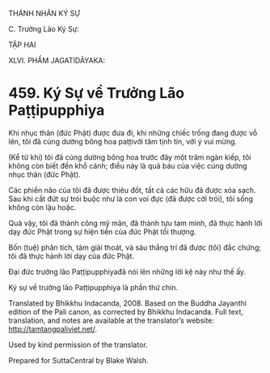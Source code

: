 THÁNH NHÂN KÝ SỰ

C. Trưởng Lão Ký Sự:

TẬP HAI

XLVI. PHẨM JAGATIDĀYAKA:

# 459\. Ký Sự về Trưởng Lão Paṭṭipupphiya

Khi nhục thân (đức Phật) được đưa đi, khi những chiếc trống đang được vỗ lên, tôi đã cúng dường bông hoa paṭṭivới tâm tịnh tín, với ý vui mừng.

(Kể từ khi) tôi đã cúng dường bông hoa trước đây một trăm ngàn kiếp, tôi không còn biết đến khổ cảnh; điều này là quả báu của việc cúng dường nhục thân (đức Phật).

Các phiền não của tôi đã được thiêu đốt, tất cả các hữu đã được xóa sạch. Sau khi cắt đứt sự trói buộc như là con voi đực (đã được cởi trói), tôi sống không còn lậu hoặc.

Quả vậy, tôi đã thành công mỹ mãn, đã thành tựu tam minh, đã thực hành lời dạy đức Phật trong sự hiện tiền của đức Phật tối thượng.

Bốn (tuệ) phân tích, tám giải thoát, và sáu thắng trí đã được (tôi) đắc chứng; tôi đã thực hành lời dạy của đức Phật.

Đại đức trưởng lão Paṭṭipupphiyađã nói lên những lời kệ này như thế ấy.

Ký sự về trưởng lão Paṭṭipupphiya là phần thứ chín.

Translated by Bhikkhu Indacanda, 2008. Based on the Buddha Jayanthi edition of the Pali canon, as corrected by Bhikkhu Indacanda. Full text, translation, and notes are available at the translator’s website: http://tamtangpaliviet.net/.

Used by kind permission of the translator.

Prepared for SuttaCentral by Blake Walsh.